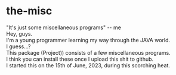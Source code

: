 # the-misc
"It's just some miscellaneous programs" -- me <BR>
Hey, guys. <BR>
I'm a young programmer learning my way through the JAVA world. <BR>
I guess...? <BR>
This package (Project)) consists of a few miscellaneous programs. <BR>
I think you can install these once I upload this shit to github. <BR>
I started this on the 15th of June, 2023, during this scorching heat. <BR>
